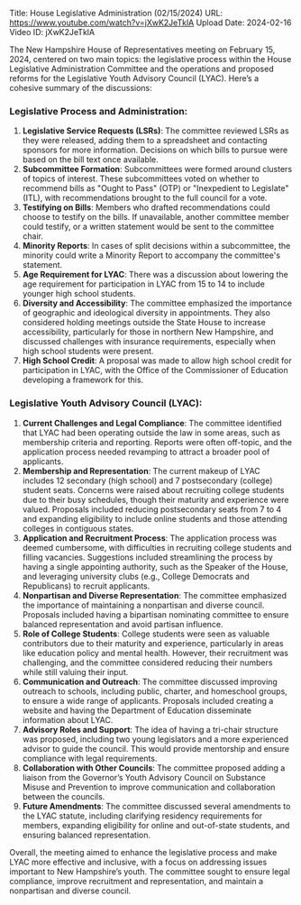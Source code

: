 Title: House Legislative Administration (02/15/2024)
URL: https://www.youtube.com/watch?v=jXwK2JeTklA
Upload Date: 2024-02-16
Video ID: jXwK2JeTklA

The New Hampshire House of Representatives meeting on February 15, 2024, centered on two main topics: the legislative process within the House Legislative Administration Committee and the operations and proposed reforms for the Legislative Youth Advisory Council (LYAC). Here’s a cohesive summary of the discussions:

### Legislative Process and Administration:
1. **Legislative Service Requests (LSRs)**: The committee reviewed LSRs as they were released, adding them to a spreadsheet and contacting sponsors for more information. Decisions on which bills to pursue were based on the bill text once available.
2. **Subcommittee Formation**: Subcommittees were formed around clusters of topics of interest. These subcommittees voted on whether to recommend bills as "Ought to Pass" (OTP) or "Inexpedient to Legislate" (ITL), with recommendations brought to the full council for a vote.
3. **Testifying on Bills**: Members who drafted recommendations could choose to testify on the bills. If unavailable, another committee member could testify, or a written statement would be sent to the committee chair.
4. **Minority Reports**: In cases of split decisions within a subcommittee, the minority could write a Minority Report to accompany the committee's statement.
5. **Age Requirement for LYAC**: There was a discussion about lowering the age requirement for participation in LYAC from 15 to 14 to include younger high school students.
6. **Diversity and Accessibility**: The committee emphasized the importance of geographic and ideological diversity in appointments. They also considered holding meetings outside the State House to increase accessibility, particularly for those in northern New Hampshire, and discussed challenges with insurance requirements, especially when high school students were present.
7. **High School Credit**: A proposal was made to allow high school credit for participation in LYAC, with the Office of the Commissioner of Education developing a framework for this.

### Legislative Youth Advisory Council (LYAC):
1. **Current Challenges and Legal Compliance**: The committee identified that LYAC had been operating outside the law in some areas, such as membership criteria and reporting. Reports were often off-topic, and the application process needed revamping to attract a broader pool of applicants.
2. **Membership and Representation**: The current makeup of LYAC includes 12 secondary (high school) and 7 postsecondary (college) student seats. Concerns were raised about recruiting college students due to their busy schedules, though their maturity and experience were valued. Proposals included reducing postsecondary seats from 7 to 4 and expanding eligibility to include online students and those attending colleges in contiguous states.
3. **Application and Recruitment Process**: The application process was deemed cumbersome, with difficulties in recruiting college students and filling vacancies. Suggestions included streamlining the process by having a single appointing authority, such as the Speaker of the House, and leveraging university clubs (e.g., College Democrats and Republicans) to recruit applicants.
4. **Nonpartisan and Diverse Representation**: The committee emphasized the importance of maintaining a nonpartisan and diverse council. Proposals included having a bipartisan nominating committee to ensure balanced representation and avoid partisan influence.
5. **Role of College Students**: College students were seen as valuable contributors due to their maturity and experience, particularly in areas like education policy and mental health. However, their recruitment was challenging, and the committee considered reducing their numbers while still valuing their input.
6. **Communication and Outreach**: The committee discussed improving outreach to schools, including public, charter, and homeschool groups, to ensure a wide range of applicants. Proposals included creating a website and having the Department of Education disseminate information about LYAC.
7. **Advisory Roles and Support**: The idea of having a tri-chair structure was proposed, including two young legislators and a more experienced advisor to guide the council. This would provide mentorship and ensure compliance with legal requirements.
8. **Collaboration with Other Councils**: The committee proposed adding a liaison from the Governor’s Youth Advisory Council on Substance Misuse and Prevention to improve communication and collaboration between the councils.
9. **Future Amendments**: The committee discussed several amendments to the LYAC statute, including clarifying residency requirements for members, expanding eligibility for online and out-of-state students, and ensuring balanced representation.

Overall, the meeting aimed to enhance the legislative process and make LYAC more effective and inclusive, with a focus on addressing issues important to New Hampshire’s youth. The committee sought to ensure legal compliance, improve recruitment and representation, and maintain a nonpartisan and diverse council.